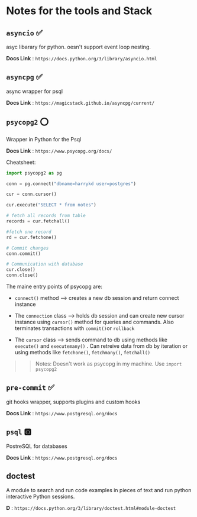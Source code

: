 # Notes for the tools and Stack

## `asyncio` :white_check_mark:


asyc libarary for python.    oesn't support event loop nesting.

**Docs Link** : `https://docs.python.org/3/library/asyncio.html`

## `asyncpg` :white_check_mark:

async wrapper for psql

**Docs Link** : `https://magicstack.github.io/asyncpg/current/`

## `psycopg2` :o:

Wrapper in Python for the Psql

**Docs Link** : `https://www.psycopg.org/docs/`

Cheatsheet:
```python
import psycopg2 as pg

conn = pg.connect("dbname=harrykd user=postgres")

cur = conn.cursor()

cur.execute("SELECT * from notes")

# fetch all records from table
records = cur.fetchall()

#fetch one record
rd = cur.fetchone()

# Commit changes
conn.commit()

# Communication with database
cur.close()
conn.close()
```

The maine entry points of psycopg are:

- `connect()` method --> creates a new db session and return connect instance

- The `connection` class --> holds db session and can create new cursor instance using `cursor()` method for queries and commands. Also terminates transactions with `commit()`or `rollback`

- The `cursor` class --> sends command to db using methods like `execute()` and `executemany()` . Can retreive data from db by iteration or using methods like `fetchone()`, `fetchmany()`, `fetchall()`



>> Notes:
>> Doesn't work as psycopg in my machine.
>> Use `import psycopg2`


## `pre-commit` :white_check_mark:

git hooks wrapper, supports plugins and custom hooks

**Docs Link** : `https://www.postgresql.org/docs`



## `psql` :o2:
PostreSQL for databases

**Docs Link** : `https://www.postgresql.org/docs`

## doctest

A module to search and run code examples in pieces of text and run python interactive Python sessions.

**D** : `https://docs.python.org/3/library/doctest.html#module-doctest`